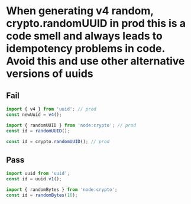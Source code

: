 # When generating v4 random, crypto.randomUUID in prod this is a code smell and always leads to idempotency problems in code. Avoid this and use other alternative versions of uuids

## Fail

```js
import { v4 } from 'uuid'; // prod
const newUuid = v4();

import { randomUUID } from 'node:crypto'; // prod
const id = randomUUID();

const id = crypto.randomUUID(); // prod
```

## Pass

```js
import uuid from 'uuid';
const id = uuid.v1();

import { randomBytes } from 'node:crypto';
const id = randomBytes(16);
```
